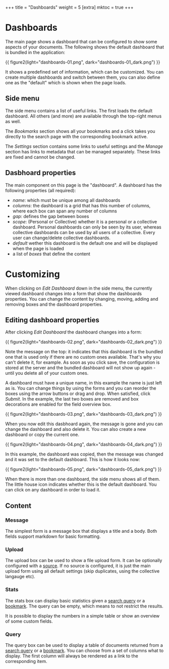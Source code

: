 +++
title = "Dashboards"
weight = 5
[extra]
mktoc = true
+++

# Dashboards

The main page shows a dashboard that can be configured to show some
aspects of your documents. The following shows the default dashboard
that is bundled in the application:

{{ figure2(light="dashboards-01.png", dark="dashboards-01_dark.png") }}

It shows a predefined set of information, which can be customized. You
can create multiple dashboards and switch between them, you can also
define one as the "default" which is shown when the page loads.


## Side menu

The side menu contains a list of useful links. The first loads the
default dashboard. All others (and more) are available through the
top-right menus as well.

The _Bookmarks_ section shows all your bookmarks and a click takes you
directly to the search page with the corresponding bookmark active.

The _Settings_ section contains some links to useful settings and the
_Manage_ section has links to metadata that can be managed separately.
These links are fixed and cannot be changed.

## Dasbhoard properties

The main component on this page is the "dashboard". A dashboard has
the following properties (all required):

- _name_: which must be unique among all dashboards
- _columns_: the dashboard is a grid that has this number
  of columns, where each box can span any number of columns
- _gap_: defines the gap between boxes
- _scope_: (Personal or Collective) whether it is a personal or a
  collective dashboard. Personal dashboards can only be seen by its
  user, whereas collective dashboards can be used by all users of a
  collective. Every user can change/delete collective dashboards.
- _default_ wether this dashboard is the default one and will be
  displayed when the page is loaded
- a list of _boxes_ that define the content 

# Customizing

When clicking on _Edit Dashboard_ down in the side menu, the currently
viewed dashboard changes into a form that show the dashboards
properties. You can change the content by changing, moving, adding and
removing boxes and the dashboard properties.

## Editing dashboard properties

After clicking _Edit Dashboard_ the dashboard changes into a form:

{{ figure2(light="dashboards-02.png", dark="dashboards-02_dark.png") }}

Note the message on the top: it indicates that this dashboard is the
bundled one that is used only if there are no custom ones available.
That's why you can't delete it, for example. As soon as you click
save, the configuration is stored at the server and the bundled
dashboard will not show up again - until you delete all of your custom
ones.

A dashboard must have a unique name, in this example the name is just
left as is. You can change things by using the forms and you can
reorder the boxes using the arrow buttons or drag and drop. When
satisfied, click _Submit_. In the example, the last two boxes are
removed and box decorations are enabled for the field overview box.

{{ figure2(light="dashboards-03.png", dark="dashboards-03_dark.png") }}

When you now edit this dasbhoard again, the message is gone and you
can change the dashboard and also delete it. You can also create a new
dashboard or copy the current one.

{{ figure2(light="dashboards-04.png", dark="dashboards-04_dark.png") }}

In this example, the dashboard was copied, then the message was
changed and it was set to the default dashboard. This is how it looks
now:

{{ figure2(light="dashboards-05.png", dark="dashboards-05_dark.png") }}

When there is more than one dashboard, the side menu shows all of
them. The little house icon indicates whether this is the default
dashboard. You can click on any dashboard in order to load it.

## Content

### Message

The simplest form is a message box that displays a title and a body.
Both fields support markdown for basic formatting.

### Upload

The upload box can be used to show a file upload form. It can be
optionally configured with a
[source](@/docs/webapp/uploading.md#anonymous-upload). If no source is
configured, it is just the main upload form using all default settings
(skip duplicates, using the collective langauge etc).

### Stats

The stats box can display basic statistics given a [search
query](@/docs/query/_index.md) or a
[bookmark](@/docs/webapp/bookmarks.md). The query can be empty, which
means to not restrict the results.

It is possible to display the numbers in a simple table or show an
overview of some custom fields.

### Query

The query box can be used to display a table of documents returned
from a [search query](@/docs/query/_index.md) or a
[bookmark](@/docs/webapp/bookmarks.md). You can choose from a set of
columns what to display. The first column will always be rendered as a
link to the corresponding item.
